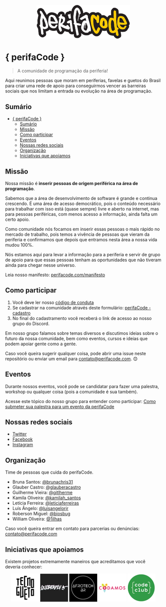 <p align="center">
    <img src="assets/logos/perifaCode.png" width="300px" alt="perifaCode Logo">
</p>

# { perifaCode }

> A comunidade de programação da periferia!

Aqui reunimos pessoas que moram em periferias, favelas e guetos do Brasil para criar uma rede de apoio para conseguirmos vencer as barreiras sociais que nos limitam a entrada ou evolução na área de programação.

## Sumário

- [{ perifaCode }](#perifacode)
  - [Sumário](#sum%c3%a1rio)
  - [Missão](#miss%c3%a3o)
  - [Como participar](#como-participar)
  - [Eventos](#eventos)
  - [Nossas redes sociais](#nossas-redes-sociais)
  - [Organização](#organiza%c3%a7%c3%a3o)
  - [Iniciativas que apoiamos](#iniciativas-que-apoiamos)

## Missão

Nossa missão é **inserir pessoas de origem periférica na área de programação**.

Sabemos que a área de desenvolvimento de software é grande e continua crescendo. É uma área de acesso democrático, pois o conteúdo necessário para trabalhar com isso está (quase sempre) livre e aberto na internet, mas para pessoas periféricas, com menos acesso a informação, ainda falta um certo apoio.

Como comunidade nós focamos em inserir essas pessoas o mais rápido no mercado de trabalho, pois temos a vivência de pessoas que vieram da periferia e confirmamos que depois que entramos nesta área a nossa vida mudou 100%.

Nós estamos aqui para levar a informação para a periferia e servir de grupo de apoio para que essas pessoas tenham as oportunidades que não tiveram ainda para chegar nesse universo.

Leia nosso manifesto: [perifacode.com/manifesto](https://perifacode.com/manifesto/)

## Como participar

1. Você deve ler nosso [código de conduta](https://perifacode.com/COC)
2. Se cadastrar na comunidade através deste formulário: [perifaCode - cadastro](http://bit.ly/cadastro-perifacode)
3. No final do cadastramento você receberá o link de acesso ao nosso grupo do Discord.

Em nosso grupo falamos sobre temas diversos e discutimos ideias sobre o futuro da nossa comunidade, bem como eventos, cursos e ideias que podem apoiar gente como a gente.

Caso você queira sugerir qualquer coisa, pode abrir uma issue neste repositório ou enviar um email para contato@perifacode.com. :blush:

## Eventos

Durante nossos eventos, você pode se candidatar para fazer uma palestra, workshop ou qualquer coisa (pois a comunidade é sua também).

Acesse este tópico do nosso grupo para entender como participar: [Como submeter sua palestra para um evento da perifaCode](https://github.com/perifacode/comunidade/discussions/21)

## Nossas redes sociais

- [Twitter](https://twitter.com/perifacode)
- [Facebook](https://facebook.com/perifacode)
- [Instagram](https://www.instagram.com/perifacode)

## Organização

Time de pessoas que cuida do perifaCode.

- Bruna Santos: [@brunachris31](https://twitter.com/brunachris31)
- Glauber Castro: [@glauberacastro](https://twitter.com/glauberacastro)
- Guilherme Vieira: [@gitlherme](https://twitter.com/gitlherme)
- Kamila Oliveira: [@kamilah_santos](https://twitter.com/kamilah_santos)
- Letícia Ferreira: [@leticiaferreiras](https://www.linkedin.com/in/leticiaferreiras/)
- Luís Ângelo: [@luisangelorjr](https://twitter.com/luisangelorjr)
- Roberson Miguel: [@biosbug](https://twitter.com/biosbug)
- William Oliveira: [@1ilhas](https://twitter.com/1ilhas)

Caso você queira entrar em contato para parcerias ou denúncias: [contato@perifacode.com](mailto:contato@perifacode.com)

## Iniciativas que apoiamos

Existem projetos extremamente maneiros que acreditamos que você deveria conhecer:

<p align="center">
    <a href="https://www.tecnogueto.com.br"><img src="assets/logos/tecnogueto.png" alt="Tecnogueto Logo"></a>
    <a href="https://www.quebradev.com.br"><img src="assets/logos/quebradev.png" alt="QuebraDev Logo"></a>
    <a href="https://twitter.com/AfrOyaTech"><img src="assets/logos/afrotechbr.png" alt="AfrOyaTech Logo"></a>
    <a href="https://www.codamos.club/"><img src="assets/logos/codamos.png" alt="Codamos Logo"></a>
    <a href="https://www.codeclubbrasil.org.br/"><img src="assets/logos/codeclubbrasil.png" alt="CodeClub Brasil Logo"></a>
</p>
